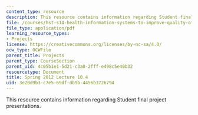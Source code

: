 ```yaml
---
content_type: resource
description: This resource contains information regarding Student final project presentations.
file: /courses/hst-s14-health-information-systems-to-improve-quality-of-care-in-resource-poor-settings-spring-2012/3e20d9b3c7e569dfdb9b4456b3726794_MITHST_S14S12_proj_s12_2.pdf
file_type: application/pdf
learning_resource_types:
- Projects
license: https://creativecommons.org/licenses/by-nc-sa/4.0/
ocw_type: OCWFile
parent_title: Projects
parent_type: CourseSection
parent_uid: 4c05b1e1-5d21-c3a0-2fff-e498c5e40b32
resourcetype: Document
title: Spring 2012 Lecture 10.4
uid: 3e20d9b3-c7e5-69df-db9b-4456b3726794
---
```

This resource contains information regarding Student final project presentations.